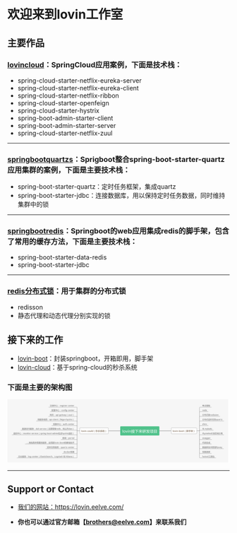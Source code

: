 # 欢迎来到lovin工作室


## 主要作品

### [lovincloud](https://github.com/lovinstudio/lovincloud)：SpringCloud应用案例，下面是技术栈：
- spring-cloud-starter-netflix-eureka-server
- spring-cloud-starter-netflix-eureka-client
- spring-cloud-starter-netflix-ribbon
- spring-cloud-starter-openfeign
- spring-cloud-starter-hystrix
- spring-boot-admin-starter-client
- spring-boot-admin-starter-server
- spring-cloud-starter-netflix-zuul

----
### [springbootquartzs](https://github.com/lovinstudio/springbootquartzs)：Sprigboot整合spring-boot-starter-quartz应用集群的案例，下面是主要技术栈：
- spring-boot-starter-quartz：定时任务框架，集成quartz
- spring-boot-starter-jdbc：连接数据库，用以保持定时任务数据，同时维持集群中的锁

----
### [springbootredis](https://github.com/lovinstudio/springbootredis)：Springboot的web应用集成redis的脚手架，包含了常用的缓存方法，下面是主要技术栈：
- spring-boot-starter-data-redis
- spring-boot-starter-jdbc

----
### [redis分布式锁](https://github.com/eelve/distributed-lock)：用于集群的分布式锁
- redisson
- 静态代理和动态代理分别实现的锁


## 接下来的工作
- [lovin-boot](https://github.com/lovinstudio/lovin-boot)：封装springboot，开箱即用，脚手架
- [lovin-cloud](https://github.com/lovinstudio/lovin-cloud)：基于spring-cloud的秒杀系统

### 下面是主要的架构图

![主要架构：](image/next.png)

---
## Support or Contact
 - [我们的网站：](https://lovin.eelve.com/)https://lovin.eelve.com/
 
 - **你也可以通过官方邮箱【brothers@eelve.com】来联系我们**
